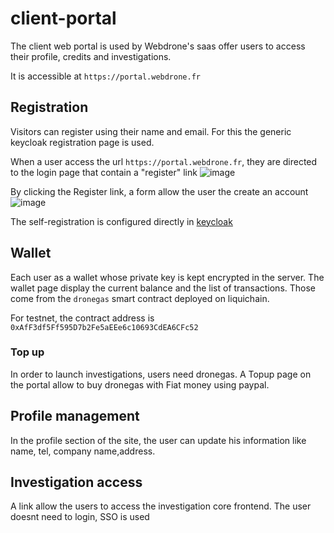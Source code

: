 # client-portal

The client web portal is used by Webdrone's saas offer users to access their profile, credits and investigations.

It is accessible at `https://portal.webdrone.fr`

## Registration
Visitors can register using their name and email.
For this the generic keycloak registration page is used.

When a user access the url `https://portal.webdrone.fr`, they are directed to the login page that contain a "register" link
![image](https://user-images.githubusercontent.com/16659140/185819406-f0ad4b2f-f78a-4fcb-bde7-a4a28da3c9a9.png)

By clicking the Register link, a form allow the user the create an account
![image](https://user-images.githubusercontent.com/16659140/185819477-5f28a909-1fba-4dc7-88c3-64ae614e6cb5.png)

The self-registration is configured directly in [keycloak](https://www.keycloak.org/docs/latest/server_admin/#con-user-registration_server_administration_guide)


## Wallet
Each user as a wallet whose private key is kept encrypted in the server.
The wallet page display the current balance and the list of transactions.
Those come from the `dronegas` smart contract deployed on liquichain. 

For testnet, the contract address is `0xAfF3df5Ff595D7b2Fe5aEEe6c10693CdEA6CFc52`

### Top up
In order to launch investigations, users need dronegas.
A Topup page on the portal allow to buy dronegas with Fiat money using paypal.

## Profile management
In the profile section of the site, the user can update his information like name, tel, company name,address.

## Investigation access
A link allow the users to access the investigation core frontend. The user doesnt need to login, SSO is used
